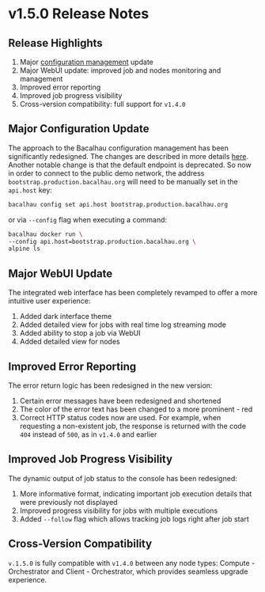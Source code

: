 # v1.5.0 Release Notes

## Release Highlights

1. Major [configuration management](broken-reference) update
2. Major WebUI update: improved job and nodes monitoring and management
3. Improved error reporting
4. Improved job progress visibility
5. Cross-version compatibility: full support for `v1.4.0`

## Major Configuration Update

The approach to the Bacalhau configuration management has been significantly redesigned. The changes are described in more details [here](broken-reference). Another notable change is that the default endpoint is deprecated. So now in order to connect to the public demo network, the address `bootstrap.production.bacalhau.org` will need to be manually set in the `api.host` key:

```bash
bacalhau config set api.host bootstrap.production.bacalhau.org
```

or via `--config` flag when executing a command:

```bash
bacalhau docker run \
--config api.host=bootstrap.production.bacalhau.org \
alpine ls
```

## Major WebUI Update

The integrated web interface has been completely revamped to offer a more intuitive user experience:

1. Added dark interface theme
2. Added detailed view for jobs with real time log streaming mode
3. Added ability to stop a job via WebUI
4. Added detailed view for nodes

## Improved Error Reporting

The error return logic has been redesigned in the new version:

1. Certain error messages have been redesigned and shortened
2. The color of the error text has been changed to a more prominent - red
3. Correct HTTP status codes now are used. For example, when requesting a non-existent job, the response is returned with the code `404` instead of `500`, as in `v1.4.0` and earlier

## Improved Job Progress Visibility

The dynamic output of job status to the console has been redesigned:

1. More informative format, indicating important job execution details that were previously not displayed
2. Improved progress visibility for jobs with multiple executions
3. Added `--follow` flag which allows tracking job logs right after job start

## Cross-Version Compatibility

`v.1.5.0` is fully compatible with `v1.4.0` between any node types: Compute - Orchestrator and Client - Orchestrator, which provides seamless upgrade experience.
